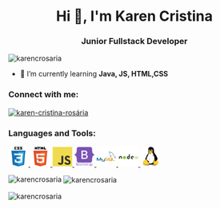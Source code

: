 <h1 align="center">Hi 👋, I'm Karen Cristina</h1>
<h3 align="center">Junior Fullstack Developer</h3>

<p align="left"> <img src="https://komarev.com/ghpvc/?username=karencrosaria&label=Profile%20views&color=0e75b6&style=flat" alt="karencrosaria" /> </p>

- 🌱 I’m currently learning **Java, JS, HTML,CSS**

<h3 align="left">Connect with me:</h3>
<p align="left">
<a href="https://linkedin.com/in/karen-cristina-rosária" target="blank"><img align="center" src="https://raw.githubusercontent.com/rahuldkjain/github-profile-readme-generator/master/src/images/icons/Social/linked-in-alt.svg" alt="karen-cristina-rosária" height="30" width="40" /></a>
</p>

<h3 align="left">Languages and Tools:</h3>
<p align="left"> <a href="https://www.w3schools.com/css/" target="_blank" rel="noreferrer"> <img src="https://raw.githubusercontent.com/devicons/devicon/master/icons/css3/css3-original-wordmark.svg" alt="css3" width="40" height="40"/> </a> <a href="https://www.w3.org/html/" target="_blank" rel="noreferrer"> <img src="https://raw.githubusercontent.com/devicons/devicon/master/icons/html5/html5-original-wordmark.svg" alt="html5" width="40" height="40"/> </a> <a href="https://developer.mozilla.org/en-US/docs/Web/JavaScript" target="_blank" rel="noreferrer"> <img src="https://raw.githubusercontent.com/devicons/devicon/master/icons/javascript/javascript-original.svg" alt="javascript" width="40" height="40"/> </a> <a href="https://getbootstrap.com" target="_blank" rel="noreferrer"> <img src="https://raw.githubusercontent.com/devicons/devicon/master/icons/bootstrap/bootstrap-plain-wordmark.svg" alt="bootstrap" width="40" height="40"/> </a>  <a href="https://www.mysql.com/" target="_blank" rel="noreferrer"> <img src="https://raw.githubusercontent.com/devicons/devicon/master/icons/mysql/mysql-original-wordmark.svg" alt="mysql" width="40" height="40"/> </a> <a href="https://nodejs.org" target="_blank" rel="noreferrer"> <img src="https://raw.githubusercontent.com/devicons/devicon/master/icons/nodejs/nodejs-original-wordmark.svg" alt="nodejs" width="40" height="40"/> </a> <a href="https://www.linux.org/" target="_blank" rel="noreferrer"> <img src="https://raw.githubusercontent.com/devicons/devicon/master/icons/linux/linux-original.svg" alt="linux" width="40" height="40"/> </a> </p>

<p><img align="left" src="https://github-readme-stats.vercel.app/api/top-langs?username=karencrosaria&show_icons=true&locale=en&layout=compact" alt="karencrosaria" /></p>

<p>&nbsp;<img align="center" src="https://github-readme-stats.vercel.app/api?username=karencrosaria&show_icons=true&locale=en" alt="karencrosaria" /></p>

<p><img align="center" src="https://github-readme-streak-stats.herokuapp.com/?user=karencrosaria&" alt="karencrosaria" /></p>



<!---
karencrosaria/karencrosaria is a ✨ special ✨ repository because its `README.md` (this file) appears on your GitHub profile.
You can click the Preview link to take a look at your changes.
--->
